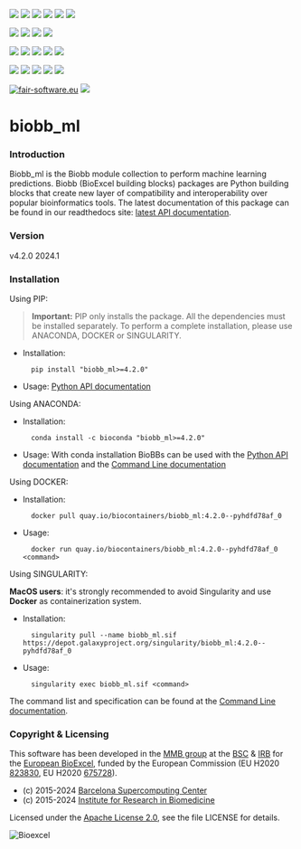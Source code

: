 [![](https://img.shields.io/github/v/tag/bioexcel/biobb_ml?label=Version)](https://GitHub.com/bioexcel/biobb_ml/tags/)
[![](https://img.shields.io/pypi/v/biobb-ml.svg?label=Pypi)](https://pypi.python.org/pypi/biobb-ml/)
[![](https://img.shields.io/conda/vn/bioconda/biobb_ml?label=Conda)](https://anaconda.org/bioconda/biobb_ml)
[![](https://img.shields.io/conda/dn/bioconda/biobb_ml?label=Conda%20Downloads)](https://anaconda.org/bioconda/biobb_ml)
[![](https://img.shields.io/badge/Docker-Quay.io-blue)](https://quay.io/repository/biocontainers/biobb_ml?tab=tags)
[![](https://img.shields.io/badge/Singularity-GalaxyProject-blue)](https://depot.galaxyproject.org/singularity/biobb_ml:4.2.0--pyhdfd78af_0)

[![](https://img.shields.io/badge/OS-Unix%20%7C%20MacOS-blue)](https://github.com/bioexcel/biobb_ml)
[![](https://img.shields.io/pypi/pyversions/biobb-ml.svg?label=Python%20Versions)](https://pypi.org/project/biobb-ml/)
[![](https://img.shields.io/badge/License-Apache%202.0-blue.svg)](https://opensource.org/licenses/Apache-2.0)
[![](https://img.shields.io/badge/Open%20Source%3f-Yes!-blue)](https://github.com/bioexcel/biobb_ml)

[![](https://readthedocs.org/projects/biobb-ml/badge/?version=latest&label=Docs)](https://biobb-ml.readthedocs.io/en/latest/?badge=latest)
[![](https://img.shields.io/website?down_message=Offline&label=Biobb%20Website&up_message=Online&url=https%3A%2F%2Fmmb.irbbarcelona.org%2Fbiobb%2F)](https://mmb.irbbarcelona.org/biobb/)
[![](https://img.shields.io/badge/Youtube-tutorial-blue?logo=youtube&logoColor=red)](https://www.youtube.com/watch?v=ou1DOGNs0xM)
[![](https://zenodo.org/badge/DOI/10.1038/s41597-019-0177-4.svg)](https://doi.org/10.1038/s41597-019-0177-4)
[![](https://img.shields.io/endpoint?color=brightgreen&url=https%3A%2F%2Fapi.juleskreuer.eu%2Fcitation-badge.php%3Fshield%26doi%3D10.1038%2Fs41597-019-0177-4)](https://www.nature.com/articles/s41597-019-0177-4#citeas)

[![](https://docs.bioexcel.eu/biobb_ml/junit/testsbadge.svg)](https://docs.bioexcel.eu/biobb_ml/junit/report.html)
[![](https://docs.bioexcel.eu/biobb_ml/coverage/coveragebadge.svg)](https://docs.bioexcel.eu/biobb_ml/coverage/)
[![](https://docs.bioexcel.eu/biobb_ml/flake8/flake8badge.svg)](https://docs.bioexcel.eu/biobb_ml/flake8/)
[![](https://img.shields.io/github/last-commit/bioexcel/biobb_ml?label=Last%20Commit)](https://github.com/bioexcel/biobb_ml/commits/master)
[![](https://img.shields.io/github/issues/bioexcel/biobb_ml.svg?color=brightgreen&label=Issues)](https://GitHub.com/bioexcel/biobb_ml/issues/)

[![fair-software.eu](https://img.shields.io/badge/fair--software.eu-%E2%97%8F%20%20%E2%97%8F%20%20%E2%97%8F%20%20%E2%97%8F%20%20%E2%97%8F-green)](https://fair-software.eu)
[![](https://www.bestpractices.dev/projects/8847/badge)](https://www.bestpractices.dev/projects/8847)

[](https://bestpractices.coreinfrastructure.org/projects/8847/badge)

[//]: # (The previous line invisible link is for compatibility with the howfairis script https://github.com/fair-software/howfairis-github-action/tree/main wich uses the old bestpractices URL)

# biobb_ml

### Introduction
Biobb_ml is the Biobb module collection to perform machine learning predictions.
Biobb (BioExcel building blocks) packages are Python building blocks that
create new layer of compatibility and interoperability over popular
bioinformatics tools.
The latest documentation of this package can be found in our readthedocs site:
[latest API documentation](http://biobb-ml.readthedocs.io/en/latest/).

### Version
v4.2.0 2024.1

### Installation
Using PIP:

> **Important:** PIP only installs the package. All the dependencies must be installed separately. To perform a complete installation, please use ANACONDA, DOCKER or SINGULARITY.

* Installation:


        pip install "biobb_ml>=4.2.0"


* Usage: [Python API documentation](https://biobb-ml.readthedocs.io/en/latest/modules.html)

Using ANACONDA:

* Installation:


        conda install -c bioconda "biobb_ml>=4.2.0"


* Usage: With conda installation BioBBs can be used with the [Python API documentation](https://biobb-ml.readthedocs.io/en/latest/modules.html) and the [Command Line documentation](https://biobb-ml.readthedocs.io/en/latest/command_line.html)

Using DOCKER:

* Installation:


        docker pull quay.io/biocontainers/biobb_ml:4.2.0--pyhdfd78af_0


* Usage:


        docker run quay.io/biocontainers/biobb_ml:4.2.0--pyhdfd78af_0 <command>


Using SINGULARITY:

**MacOS users**: it's strongly recommended to avoid Singularity and use **Docker** as containerization system.

* Installation:


        singularity pull --name biobb_ml.sif https://depot.galaxyproject.org/singularity/biobb_ml:4.2.0--pyhdfd78af_0


* Usage:


        singularity exec biobb_ml.sif <command>


The command list and specification can be found at the [Command Line documentation](https://biobb-ml.readthedocs.io/en/latest/command_line.html).

### Copyright & Licensing
This software has been developed in the [MMB group](http://mmb.irbbarcelona.org) at the [BSC](http://www.bsc.es/) & [IRB](https://www.irbbarcelona.org/) for the [European BioExcel](http://bioexcel.eu/), funded by the European Commission (EU H2020 [823830](http://cordis.europa.eu/projects/823830), EU H2020 [675728](http://cordis.europa.eu/projects/675728)).

* (c) 2015-2024 [Barcelona Supercomputing Center](https://www.bsc.es/)
* (c) 2015-2024 [Institute for Research in Biomedicine](https://www.irbbarcelona.org/)

Licensed under the
[Apache License 2.0](https://www.apache.org/licenses/LICENSE-2.0), see the file LICENSE for details.

![](https://bioexcel.eu/wp-content/uploads/2019/04/Bioexcell_logo_1080px_transp.png "Bioexcel")
